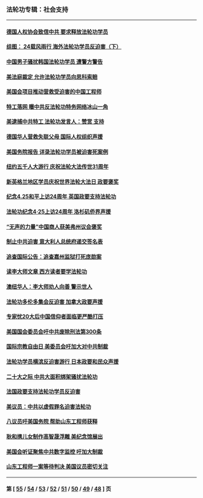 ### 法轮功专辑：社会支持
---
#### [德国人权协会致信中共 要求释放法轮功学员](../../pages/nf4386/n14045330.md?09020430) 
#### [组图： 24载风雨行 海外法轮功学员反迫害（下）](../../pages/nf4386/n14030279.md?09020430) 
#### [中国男子骚扰韩国法轮功学员 遭警方警告](../../pages/nf4386/n14033245.md?09020430) 
#### [美法庭裁定 允许法轮功学员向思科索赔](../../pages/nf4386/n14030620.md?09020430) 
#### [美国会项目推动营救受迫害的中国工程师](../../pages/nf4386/n14019887.md?09020430) 
#### [特工落网 曝中共反法轮功特务网络冰山一角](../../pages/nf4386/n14006412.md?09020430) 
#### [美逮捕中共特工 法轮功发言人：赞赏 支持](../../pages/nf4386/n14005107.md?09020430) 
#### [德国华人营救失联父母 国际人权组织声援](../../pages/nf4386/n14002019.md?09020430) 
#### [美国务院报告 详录法轮功学员被迫害死案例](../../pages/nf4386/n13997752.md?09020430) 
#### [纽约五千人大游行 庆祝法轮大法传世31周年](../../pages/nf4386/n13995110.md?09020430) 
#### [新英格兰地区学员庆祝世界法轮大法日 政要褒奖](../../pages/nf4386/n13990800.md?09020430) 
#### [纪念4.25和平上访24周年 英国政要支持法轮功](../../pages/nf4386/n13984057.md?09020430) 
#### [法轮功纪念4·25上访24周年 洛杉矶侨界声援](../../pages/nf4386/n13978796.md?09020430) 
#### [“无声的力量”中国商人获美弗州议会褒奖](../../pages/nf4386/n13941208.md?09020430) 
#### [制止中共迫害 意大利人总统府递交签名表](../../pages/nf4386/n13933726.md?09020430) 
#### [追查国际公告：追查嘉州监狱打死庞勋案](../../pages/nf4386/n13933461.md?09020430) 
#### [读李大师文章 西方读者要学法轮功](../../pages/nf4386/n13925142.md?09020430) 
#### [澳纽华人：李大师劝人向善 警示世人](../../pages/nf4386/n13924146.md?09020430) 
#### [法轮功多伦多集会反迫害 加拿大政要声援](../../pages/nf4386/n13881303.md?09020430) 
#### [专家忧20大后中国信仰者面临更严酷打压](../../pages/nf4386/n13874993.md?09020430) 
#### [美国国会委员会吁中共废除刑法第300条](../../pages/nf4386/n13868121.md?09020430) 
#### [国际宗教自由日 美委员会吁加大对中共制裁](../../pages/nf4386/n13855021.md?09020430) 
#### [法轮功学员横滨反迫害游行 日本政要和民众声援](../../pages/nf4386/n13847132.md?09020430) 
#### [二十大之际 中共大面积绑架骚扰法轮功](../../pages/nf4386/n13846381.md?09020430) 
#### [法国政要支持法轮功学员反迫害](../../pages/nf4386/n13841970.md?09020430) 
#### [美议员：中共以虚假罪名迫害法轮功](../../pages/nf4386/n13841083.md?09020430) 
#### [八议员吁美国务院 帮助山东工程师获释](../../pages/nf4386/n13836379.md?09020430) 
#### [耿和携儿女制作高智晟浮雕 美纪念馆展出](../../pages/nf4386/n13829624.md?09020430) 
#### [美国会听证聚焦中共数字监控 吁加大制裁](../../pages/nf4386/n13825083.md?09020430) 
#### [山东工程师一案等待判决 美国议员密切关注](../../pages/nf4386/n13815065.md?09020430) 

---
#### 第 [ [55](./55.md?09020430) / [54](./54.md?09020430) / [53](./53.md?09020430) / [52](./52.md?09020430) / [51](./51.md?09020430) / [50](./50.md?09020430) / [49](./49.md?09020430) / [48](./48.md?09020430) ] 页
